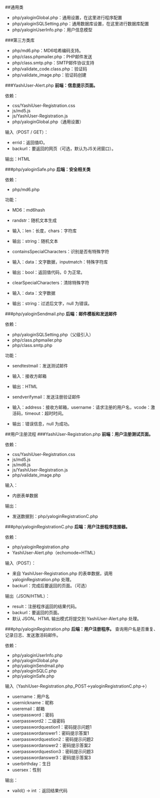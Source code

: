 ##通用类

- php/yaloginGlobal.php：通用设置，在这里进行程序配置
- php/yaloginSQLSetting.php：通用数据库设置，在这里进行数据库配置
- php/yaloginUserInfo.php：用户信息模型

###第三方类库
- php/md6.php：MD6哈希编码支持。
- php/class.phpmailer.php：PHP邮件发送
- php/class.smtp.php：SMTP邮件协议支持
- php/validate_code.class.php：验证码
- php/validate_image.php：验证码创建

###YashiUser-Alert.php
**前端：信息提示页面。**

依赖：

- css/YashiUser-Registration.css
- js/md5.js
- js/YashiUser-Registration.js
- php/yaloginGlobal.php（通用设置）

输入（POST / GET）：

- errid：返回值ID。
- backurl：要返回的网页（可选，默认为JS关闭窗口）。

输出：HTML

###php/yaloginSafe.php
**后端：安全相关类**

依赖：

- php/md6.php

功能：

- MD6：md6hash

- randstr：随机文本生成
- 输入：len：长度，chars：字符库
- 输出：string：随机文本

- containsSpecialCharacters：识别是否有特殊字符
- 输入：data：文字数据，inputmatch：特殊字符库
- 输出：bool：返回值代码，0 为正常。

- clearSpecialCharacters：清除特殊字符
- 输入：data：文字数据
- 输出：string：过滤后文字，null 为错误。

###php/yaloginSendmail.php
**后端：邮件模板和发送邮件**

依赖：

- php/yaloginSQLSetting.php（父级引入）
- php/class.phpmailer.php
- php/class.smtp.php

功能：

- sendtestmail：发送测试邮件
- 输入：接收方邮箱
- 输出：HTML

- sendverifymail：发送注册验证邮件
- 输入：address：接收方邮箱，username：请求注册的用户名，vcode：激活码，timeout：超时时间。
- 输出：错误信息，null 为成功。


##用户注册流程
###YashiUser-Registration.php
**前端：用户注册测试页面。**

依赖：

- css/YashiUser-Registration.css
- js/md5.js
- js/md6.js
- js/YashiUser-Registration.js
- php/validate_image.php

输入：

- 内嵌表单数据

输出：

- 发送数据到：php/yaloginRegistrationC.php

###php/yaloginRegistrationC.php
**后端：用户注册程序连接器。**

依赖：

- php/yaloginRegistration.php
- YashiUser-Alert.php（echomode=HTML）

输入（POST）：

- 来自 YashiUser-Registration.php 的表单数据，调用 yaloginRegistration.php 处理。
- backurl：完成后要返回的页面。（可选）

输出（JSON/HTML）：

- result：注册程序返回的结果代码。
- backurl：要返回的页面。
- 默认 JSON。HTML 输出模式将提交到 YashiUser-Alert.php 处理。

###php/yaloginRegistration.php
**后端：用户注册程序。**
查询用户名是否重复、记录日志、发送激活码邮件。

依赖：

- php/yaloginUserInfo.php
- php/yaloginGlobal.php
- php/yaloginSendmail.php
- php/yaloginSQLC.php
- php/yaloginSafe.php

输入（YashiUser-Registration.php_POST->yaloginRegistrationC.php->）

- username：用户名
- usernickname：昵称
- useremail：邮箱
- userpassword：密码
- userpassword2：二级密码
- userpasswordquestion1：密码提示问题1
- userpasswordanswer1：密码提示答案1
- userpasswordquestion2：密码提示问题2
- userpasswordanswer2：密码提示答案2
- userpasswordquestion3：密码提示问题3
- userpasswordanswer3：密码提示答案3
- userbirthday：生日
- usersex：性别

输出：

- vaild() -> int ：返回结果代码